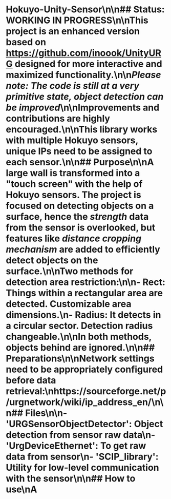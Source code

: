 # Hokuyo-Unity-Sensor\n\n## Status: WORKING IN PROGRESS\n\nThis project is an enhanced version based on https://github.com/inoook/UnityURG designed for more interactive and maximized functionality.\n\n*Please note: The code is still at a very primitive state, object detection can be improved*\n\nImprovements and contributions are highly encouraged.\n\nThis library works with multiple Hokuyo sensors, unique IPs need to be assigned to each sensor.\n\n## Purpose\n\nA large wall is transformed into a "touch screen" with the help of Hokuyo sensors. The project is focused on detecting objects on a surface, hence the _strength_ data from the sensor is overlooked, but features like _distance cropping mechanism_ are added to efficiently detect objects on the surface.\n\nTwo methods for detection area restriction:\n\n- Rect: Things within a rectangular area are detected. Customizable area dimensions.\n- Radius: It detects in a circular sector. Detection radius changeable.\n\nIn both methods, objects behind are ignored.\n\n## Preparations\n\nNetwork settings need to be appropriately configured before data retrieval:\nhttps://sourceforge.net/p/urgnetwork/wiki/ip_address_en/\n\n## Files\n\n- 'URGSensorObjectDetector': Object detection from sensor raw data\n- 'UrgDeviceEthernet': To get raw data from sensor\n- 'SCIP_library': Utility for low-level communication with the sensor\n\n## How to use\nA